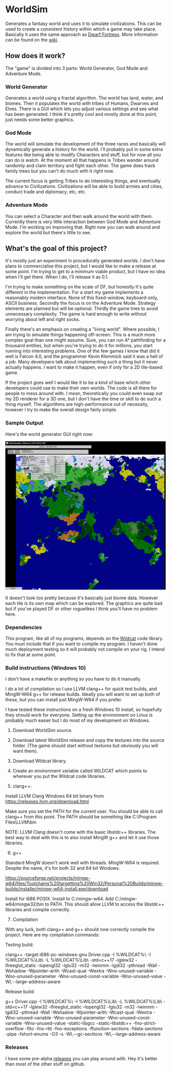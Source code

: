 # WorldSim
Generates a fantasy world and uses it to simulate civilizations. This can be used to create a consistent history within which a game may take place. Basically it uses the same approach as [Dwarf Fortress](http://www.bay12games.com/dwarves/). More information can be found on the [wiki](https://github.com/RyanBabij/WorldSim/wiki).

## How does it work?

The "game" is divided into 3 parts: World Generator, God Mode and Adventure Mode.

### World Generator

Generates a world using a fractal algorithm. The world has land, water, and biomes. Then it populates the world with tribes of Humans, Dwarves and Elves. There is a GUI which lets you adjust various settings and see what has been generated. I think it's pretty cool and mostly done at this point, just needs some better graphics.

### God Mode

The world will simulate the development of the three races and basically will dynamically generate a history for the world. I'll probably put in some extra features like being able to modify Characters and stuff, but for now all you can do is watch. At the moment all that happens is Tribes wander around randomly and claim territory and fight each other. The game does track family trees but you can't do much with it right now.

The current focus is getting Tribes to do interesting things, and eventually advance to Civilizations. Civilizations will be able to build armies and cities, conduct trade and diplomacy, etc, etc.

### Adventure Mode

You can select a Character and then walk around the world with them. Currently there is very little interaction between God Mode and Adventure Mode. I'm working on improving that. Right now you can walk around and explore the world but there's little to see.

## What's the goal of this project?

It's mostly just an experiment in procedurally generated worlds. I don't have plans to commercialise this project, but I would like to make a release at some point. I'm trying to get to a minimum viable product, but I have no idea when I'll get there. When I do, I'll release it as 0.1.

I'm trying to make something on the scale of DF, but honestly it's quite different in the implementation. For a start my game implements a reasonably modern interface. None of this fixed-window, keyboard-only, ASCII business. Secondly the focus is on the Adventure Mode. Strategy elements are planned but will be optional. Thirdly the game tries to avoid unnecessary complexity. The game is hard enough to write without worrying about left and right socks.

Finally there's an emphasis on creating a "living world". Where possible, I am trying to simulate things happening off-screen. This is a much more complex goal than one might assume. Sure, you can run A* pathfinding for a thousand entities, but when you're trying to do it for millions, you start running into interesting problems. One of the few games I know that did it well is Falcon 4.0, and the programmer Kevin Klemmick said it was a hell of a job. Many developers talk about implementing such a thing but it never actually happens. I want to make it happen, even if only for a 2D tile-based game.

If the project goes well I would like it to be a kind of base which other developers could use to make their own worlds. The code is all there for people to mess around with. I mean, theoretically you could even swap out my 2D renderer for a 3D one, but I don't have the time or skill to do such a thing myself. The algorithms are high-performance out of necessity, however I try to make the overall design fairly simple.

### Sample Output

Here's the world generator GUI right now:

![Screenshot of WorldGen](https://raw.githubusercontent.com/RyanBabij/WorldSim/master/doc/2018-06-26-Example01.png)

It doesn't look too pretty because it's basically just biome data. However each tile is its own map which can be explored. The graphics are quite bad but if you've played DF or other roguelikes I think you'll have no problem here.

### Dependencies

This program, like all of my programs, depends on the [Wildcat](https://github.com/RyanBabij/Wildcat) code library. You must include that if you want to compile my program. I haven't done much deployment testing so it will probably not compile on your rig. I intend to fix that at some point.

### Build instructions (Windows 10)

I don't have a makefile or anything so you have to do it manually.

I do a lot of compilation so I use LLVM clang++ for quick test builds, and MingW-W64 g++ for release builds. Ideally you will want to set up both of these, but you can install just MingW-W64 if you prefer.

I have tested these instructions on a fresh Windows 10 install, so hopefully they should work for everyone. Setting up the environment on Linux is probably much easier but I do most of my development on Windows.

1. Download WorldSim source.

2. Download latest WorldSim release and copy the textures into the source folder. (The game should start without textures but obviously you will want them).

3. Download Wildcat library.

4. Create an environment variable called WILDCAT which points to wherever you put the Wildcat code libraries.

5. clang++:

Install LLVM Clang Windows 64 bit binary from https://releases.llvm.org/download.html

Make sure you set the PATH for the current user. You should be able to call clang++ from this point. The PATH should be something like C:\Program Files\LLVM\bin

NOTE: LLVM Clang doesn't come with the basic libstdc++ libraries. The best way to deal with this is to also install MingW g++ and let it use those libraries.

6. g++

Standard MingW doesn't work well with threads. MingW-W64 is required. Despite the name, it's for both 32 and 64 bit Windows.

https://sourceforge.net/projects/mingw-w64/files/Toolchains%20targetting%20Win32/Personal%20Builds/mingw-builds/installer/mingw-w64-install.exe/download

Install for i686 POSIX. Install to C:/mingw-w64. Add C:/mingw-w64/mingw32/bin to PATH. This should allow LLVM to access the libstdc++ libraries and compile correctly.

7. Compilation

With any luck, both clang++ and g++ should now correctly compile the project. Here are my compilation commands:

Testing build:

clang++ -target i686-pc-windows-gnu Driver.cpp -I %WILDCAT%\ -I %WILDCAT%\Lib\ -L %WILDCAT%\Lib\ -std=c++17 -lglew32 -lfreeglut_static -lopengl32 -lglu32 -m32 -lwinmm -lgdi32 -pthread -Wall -Wshadow -Wpointer-arith -Wcast-qual -Wextra -Wno-unused-variable -Wno-unused-parameter -Wno-unused-const-variable -Wno-unused-value -Wl,--large-address-aware

Release build:

g++ Driver.cpp -I %WILDCAT%\ -I %WILDCAT%\Lib\ -L %WILDCAT%\Lib\ -std=c++17 -lglew32 -lfreeglut_static -lopengl32 -lglu32 -m32 -lwinmm -lgdi32 -pthread -Wall -Wshadow -Wpointer-arith -Wcast-qual -Wextra -Wno-unused-variable -Wno-unused-parameter -Wno-unused-const-variable -Wno-unused-value -static-libgcc -static-libstdc++ -fno-strict-overflow -flto -fno-rtti -fno-exceptions -ffunction-sections -fdata-sections -pipe -fshort-enums -O3 -s -Wl,--gc-sections -Wl,--large-address-aware

### Releases

I have some pre-alpha [releases](https://github.com/RyanBabij/WorldSim/releases) you can play around with. Hey it's better than most of the other stuff on github.
